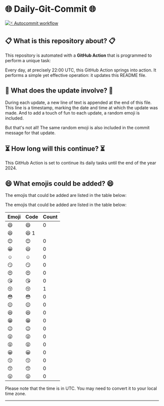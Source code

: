# 🌐 Daily-Git-Commit 🌐

[![🃏 Autocommit workflow](https://github.com/diegomarty/daily-git-commit/actions/workflows/daily-git-commit.yaml/badge.svg?event=check_run)](https://github.com/diegomarty/daily-git-commit/actions/workflows/daily-git-commit.yaml)

## 📋 What is this repository about? 📋

This repository is automated with a **GitHub Action** that is programmed to perform a unique task:

Every day, at precisely 22:00 UTC, this GitHub Action springs into action. It performs a simple yet effective operation: it updates this README file.

## 🔄 What does the update involve? 🔄

During each update, a new line of text is appended at the end of this file. This line is a timestamp, marking the date and time at which the update was made. And to add a touch of fun to each update, a random emoji is included.

But that's not all! The same random emoji is also included in the commit message for that update.

## ⏳ How long will this continue? ⏳

This GitHub Action is set to continue its daily tasks until the end of the year 2024.

## 😄 What emojis could be added? 😄

The emojis that could be added are listed in the table below:

The emojis that could be added are listed in the table below:

| Emoji | Code | Count |
| --- | --- | --- |
| 😄 | :smile: | 0 |
| 😆 | :laughing:  1 |
| 😊 | :blush: | 0 |
| 😀 | :smiley: | 0 |
| ☺️ | :relaxed: | 0 |
| 😏 | :smirk: | 0 |
| 😍 | :heart_eyes: | 0 |
| 😘 | :kissing_heart: | 0 |
| 😚 | :kissing_closed_eyes: | 1 |
| 😳 | :flushed: | 0 |
| 😌 | :relieved: | 0 |
| 😆 | :satisfied: | 0 |
| 😁 | :grin: | 0 |
| 😉 | :wink: | 0 |
| 😜 | :stuck_out_tongue_winking_eye: | 0 |
| 😝 | :stuck_out_tongue_closed_eyes: | 0 |
| 😀 | :grinning: | 0 |
| 😗 | :kissing: | 0 |
| 😙 | :kissing_smiling_eyes: | 0 |
| 😛 | :stuck_out_tongue: | 0 |


Please note that the time is in UTC. You may need to convert it to your local time zone.

---
